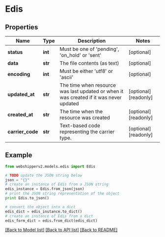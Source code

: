 # Edis


## Properties
Name | Type | Description | Notes
------------ | ------------- | ------------- | -------------
**status** | **int** | Must be one of &#39;pending&#39;, &#39;on_hold&#39; or &#39;sent&#39; | [optional] 
**data** | **str** | The file contents (as text) | [optional] 
**encoding** | **int** | Must be either &#39;utf8&#39; or &#39;ascii&#39; | [optional] 
**updated_at** | **str** | The time when resource was last updated or when it was created if it was never updated | [optional] [readonly] 
**created_at** | **str** | The time when the resource was created | [optional] [readonly] 
**carrier_code** | **str** | Text-based code representing the carrier type. | [optional] [readonly] 

## Example

```python
from webshipperv2.models.edis import Edis

# TODO update the JSON string below
json = "{}"
# create an instance of Edis from a JSON string
edis_instance = Edis.from_json(json)
# print the JSON string representation of the object
print Edis.to_json()

# convert the object into a dict
edis_dict = edis_instance.to_dict()
# create an instance of Edis from a dict
edis_form_dict = edis.from_dict(edis_dict)
```
[[Back to Model list]](../README.md#documentation-for-models) [[Back to API list]](../README.md#documentation-for-api-endpoints) [[Back to README]](../README.md)


